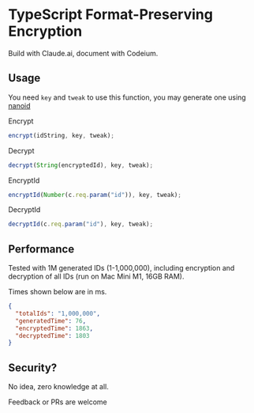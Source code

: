 # TypeScript Format-Preserving Encryption

Build with Claude.ai, document with Codeium.

## Usage

You need `key` and `tweak` to use this function, you may generate one using [nanoid](https://uuid.rocks/nanoid)

Encrypt

```typescript
encrypt(idString, key, tweak);
```

Decrypt

```typescript
decrypt(String(encryptedId), key, tweak);
```

EncryptId

```typescript
encryptId(Number(c.req.param("id")), key, tweak);
```

DecryptId

```typescript
decryptId(c.req.param("id"), key, tweak);
```

## Performance

Tested with 1M generated IDs (1-1,000,000), including encryption and decryption of all IDs (run on Mac Mini M1, 16GB RAM).

Times shown below are in ms.

```json
{
  "totalIds": "1,000,000",
  "generatedTime": 76,
  "encryptedTime": 1863,
  "decryptedTime": 1803
}
```

## Security?

No idea, zero knowledge at all.

Feedback or PRs are welcome
